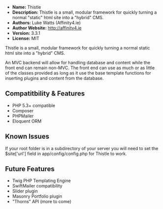- **Name:** Thistle
- **Description:** Thistle is a small, modular framework for quickly turning a normal "static" html site into a "hybrid" CMS.
- **Authors:** Luke Watts (Affinity4.ie)
- **Author Website:** http://affinity4.ie
- **Version:** 3.3.1
- **License:** MIT

Thistle is a small, modular framework for quickly turning a normal static html site into a "hybrid" CMS.

An MVC backend will allow for handling database and content while the front end can remain non-MVC. The front end can use as much or as little of the classes provided as long as it use the base template functions for inserting plugins and content from the database.

Compatitbility & Features
-------------------------
- PHP 5.3+ compatible
- Composer
- PHPMailer
- Eloquent ORM

Known Issues
------------
If your root folder is in a subdirectory of your server you will need to set the $site['url'] field in app/config/config.php for Thistle to work.

Future Features
---------------
- Twig PHP Templating Engine
- SwiftMailer compatibility
- Slider plugin
- Masonry Portfolio plugin
- "Thorns" API (more to come)